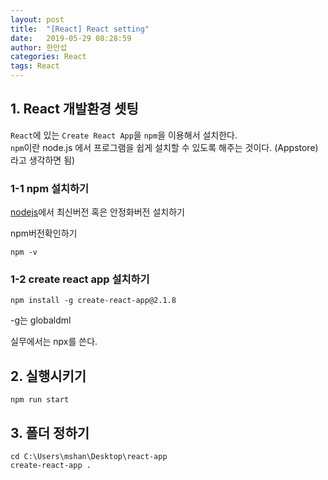 ```yaml
---
layout: post
title:  "[React] React setting"
date:   2019-05-29 08:28:59
author: 한만섭
categories: React
tags: React
---
```


## 1. React 개발환경 셋팅

`React`에 있는 `Create React App`을 `npm`을 이용해서 설치한다.  
`npm`이란 node.js 에서 프로그램을 쉽게 설치할 수 있도록 해주는 것이다. (Appstore)라고 생각하면 됨)


### 1-1 npm 설치하기 

[nodejs](https://nodejs.org/ko/)에서 최신버전 혹은 안정화버전 설치하기  

npm버전확인하기 
```
npm -v
```

### 1-2 create react app 설치하기 
```
npm install -g create-react-app@2.1.8
```

-g는 globaldml 

실무에서는 npx를 쓴다. 


## 2. 실행시키기 
```
npm run start
```

## 3. 폴더 정하기 
```
cd C:\Users\mshan\Desktop\react-app
create-react-app .
```
